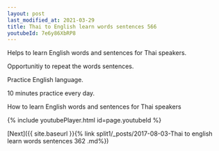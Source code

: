 ```yaml
---
layout: post
last_modified_at: 2021-03-29
title: Thai to English learn words sentences 566 
youtubeId: 7e6y86XbRP8
---
```

 
 
Helps to learn English words and sentences for Thai speakers.

Opportunitiy to repeat the words sentences. 

Practice English language. 
 
10 minutes practice every day. 
 
How to learn English words and sentences for Thai speakers 
 
{% include youtubePlayer.html id=page.youtubeId %}
 
 
[Next]({{ site.baseurl }}{% link  split1/_posts/2017-08-03-Thai to english learn words sentences 362 .md%})
 
